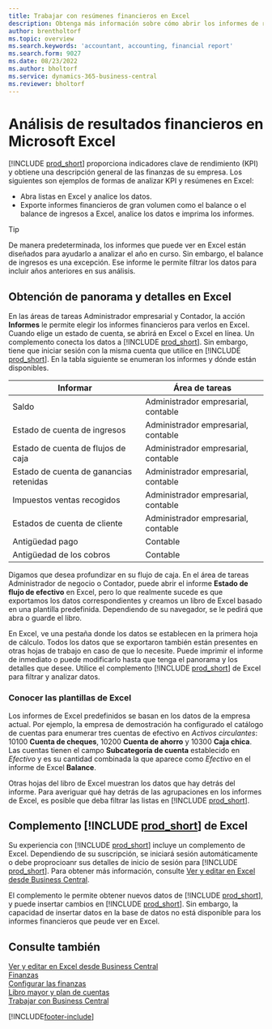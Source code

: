 ```yaml
---
title: Trabajar con resúmenes financieros en Excel
description: Obtenga más información sobre cómo abrir los informes de resultados financieros en Microsoft Excel desde Business Central para un mejor análisis.
author: brentholtorf
ms.topic: overview
ms.search.keywords: 'accountant, accounting, financial report'
ms.search.form: 9027
ms.date: 08/23/2022
ms.author: bholtorf
ms.service: dynamics-365-business-central
ms.reviewer: bholtorf
---
```

# Análisis de resultados financieros en Microsoft Excel

[!INCLUDE [prod_short](includes/prod_short.md)] proporciona indicadores clave de rendimiento (KPI) y obtiene una descripción general de las finanzas de su empresa. Los siguientes son ejemplos de formas de analizar KPI y resúmenes en Excel:

* Abra listas en Excel y analice los datos. 
* Exporte informes financieros de gran volumen como el balance o el balance de ingresos a Excel, analice los datos e imprima los informes.  

> [!TIP]
> De manera predeterminada, los informes que puede ver en Excel están diseñados para ayudarlo a analizar el año en curso. Sin embargo, el balance de ingresos es una excepción. Ese informe le permite filtrar los datos para incluir años anteriores en sus análisis.

## Obtención de panorama y detalles en Excel

En las áreas de tareas Administrador empresarial y Contador, la acción **Informes** le permite elegir los informes financieros para verlos en Excel. Cuando elige un estado de cuenta, se abrirá en Excel o Excel en línea. Un complemento conecta los datos a [!INCLUDE [prod_short](includes/prod_short.md)]. Sin embargo, tiene que iniciar sesión con la misma cuenta que utilice en [!INCLUDE [prod_short](includes/prod_short.md)]. En la tabla siguiente se enumeran los informes y dónde están disponibles.  


|Informar  |Área de tareas  |
|---------|---------|
|Saldo                 | Administrador empresarial, contable |
|Estado de cuenta de ingresos              | Administrador empresarial, contable |
|Estado de cuenta de flujos de caja       | Administrador empresarial, contable |
|Estado de cuenta de ganancias retenidas| Administrador empresarial, contable |
|Impuestos ventas recogidos         | Administrador empresarial, contable |
|Estados de cuenta de cliente           | Administrador empresarial, contable |
|Antigüedad pago         | Contable |
|Antigüedad de los cobros      | Contable |

Digamos que desea profundizar en su flujo de caja. En el área de tareas Administrador de negocio o Contador, puede abrir el informe **Estado de flujo de efectivo** en Excel, pero lo que realmente sucede es que exportamos los datos correspondientes y creamos un libro de Excel basado en una plantilla predefinida. Dependiendo de su navegador, se le pedirá que abra o guarde el libro.  

En Excel, ve una pestaña donde los datos se establecen en la primera hoja de cálculo. Todos los datos que se exportaron también están presentes en otras hojas de trabajo en caso de que lo necesite. Puede imprimir el informe de inmediato o puede modificarlo hasta que tenga el panorama y los detalles que desee. Utilice el complemento [!INCLUDE [prod_short](includes/prod_short.md)] de Excel para filtrar y analizar datos.  

### Conocer las plantillas de Excel

Los informes de Excel predefinidos se basan en los datos de la empresa actual. Por ejemplo, la empresa de demostración ha configurado el catálogo de cuentas para enumerar tres cuentas de efectivo en *Activos circulantes*: 10100 **Cuenta de cheques**, 10200 **Cuenta de ahorro** y 10300 **Caja chica**. Las cuentas tienen el campo **Subcategoría de cuenta** establecido en *Efectivo* y es su cantidad combinada la que aparece como *Efectivo* en el informe de Excel **Balance**.  

Otras hojas del libro de Excel muestran los datos que hay detrás del informe. Para averiguar qué hay detrás de las agrupaciones en los informes de Excel, es posible que deba filtrar las listas en [!INCLUDE [prod_short](includes/prod_short.md)].  

## Complemento [!INCLUDE [prod_short](includes/prod_short.md)] de Excel

Su experiencia con [!INCLUDE [prod_short](includes/prod_short.md)] incluye un complemento de Excel. Dependiendo de su suscripción, se iniciará sesión automáticamente o debe proprocioanr sus detalles de inicio de sesión para [!INCLUDE [prod_short](includes/prod_short.md)]. Para obtener más información, consulte [Ver y editar en Excel desde Business Central](across-work-with-excel.md).  

El complemento le permite obtener nuevos datos de [!INCLUDE [prod_short](includes/prod_short.md)], y puede insertar cambios en [!INCLUDE [prod_short](includes/prod_short.md)]. Sin embargo, la capacidad de insertar datos en la base de datos no está disponible para los informes financieros que peude ver en Excel.  

## Consulte también

[Ver y editar en Excel desde Business Central](across-work-with-excel.md)  
[Finanzas](finance.md)  
[Configurar las finanzas](finance-setup-finance.md)  
[Libro mayor y plan de cuentas](finance-general-ledger.md)  
[Trabajar con Business Central](ui-work-product.md)  


[!INCLUDE[footer-include](includes/footer-banner.md)]
